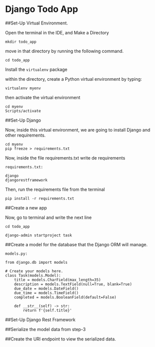 # Django Todo App

##Set-Up Virtual Environment.

Open the terminal in the IDE, and Make a Directory

```
mkdir todo_app
```
move in that directory by running the following command.

```
cd todo_app
```

Install the `virtualenv` package

within the directory, create a Python virtual environment by typing:

```
virtualenv myenv
```
then activate the virtual environment

```
cd myenv
Scripts/activate
```

##Set-Up Django

Now, inside this virtual environment, we are going to install Django and other requirements.

```
cd myenv
pip freeze > requirements.txt
```

Now, inside the file requirements.txt write de requirements

`requirements.txt:`

```
django
djangorestframework
```

Then, run the requirements file from the terminal

```
pip install -r requirements.txt
```

##Create a new app

Now, go to terminal and write the next line

```
cd todo_app
```

```
django-admin startproject task
```


##Create a model for the database that the Django ORM will manage.

`models.py:`

```
from django.db import models

# Create your models here.
class Task(models.Model):
    title = models.CharField(max_length=35)
    description = models.TextField(null=True, blank=True)
    due_date = models.DateField()
    due_time = models.TimeField()
    completed = models.BooleanField(default=False)

    def __str__(self) -> str:
        return f'{self.title}'
```













##Set-Up Django Rest Framework


##Serialize the model data from step-3


##Create the URI endpoint to view the serialized data.